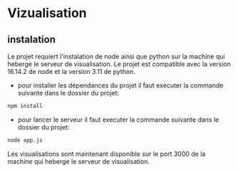 # Vizualisation
## instalation

Le projet requiert l'instalation de node ainsi que python sur la machine qui heberge le serveur de visualisation.
Le projet est compatible avec la version 16.14.2 de node et la version 3.11 de python.

- pour installer les dépendances du projet il faut executer la commande suivante dans le dossier du projet:

```bash
npm install
```
- pour lancer le serveur il faut executer la commande suivante dans le dossier du projet:

```bash
node app.js
```
Les visualisations sont maintenant disponible sur le port 3000 de la machine qui heberge le serveur de visualisation.